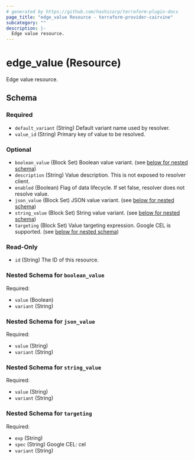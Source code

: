 ```yaml
---
# generated by https://github.com/hashicorp/terraform-plugin-docs
page_title: "edge_value Resource - terraform-provider-cairvine"
subcategory: ""
description: |-
  Edge value resource.
---
```


# edge_value (Resource)

Edge value resource.



<!-- schema generated by tfplugindocs -->
## Schema

### Required

- `default_variant` (String) Default variant name used by resolver.
- `value_id` (String) Primary key of value to be resolved.

### Optional

- `boolean_value` (Block Set) Boolean value variant. (see [below for nested schema](#nestedblock--boolean_value))
- `description` (String) Value description. This is not exposed to resolver client.
- `enabled` (Boolean) Flag of data lifecycle. If set false, resolver does not resolve value.
- `json_value` (Block Set) JSON value variant. (see [below for nested schema](#nestedblock--json_value))
- `string_value` (Block Set) String value variant. (see [below for nested schema](#nestedblock--string_value))
- `targeting` (Block Set) Value targeting expression. Google CEL is supported. (see [below for nested schema](#nestedblock--targeting))

### Read-Only

- `id` (String) The ID of this resource.

<a id="nestedblock--boolean_value"></a>
### Nested Schema for `boolean_value`

Required:

- `value` (Boolean)
- `variant` (String)


<a id="nestedblock--json_value"></a>
### Nested Schema for `json_value`

Required:

- `value` (String)
- `variant` (String)


<a id="nestedblock--string_value"></a>
### Nested Schema for `string_value`

Required:

- `value` (String)
- `variant` (String)


<a id="nestedblock--targeting"></a>
### Nested Schema for `targeting`

Required:

- `exp` (String)
- `spec` (String) Google CEL: cel
- `variant` (String)


